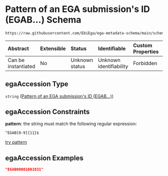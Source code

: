 # Pattern of an EGA submission's ID (EGAB...) Schema

```txt
https://raw.githubusercontent.com/EbiEga/ega-metadata-schema/main/schemas/EGA.submission.json#/properties/objectId/allOf/1/properties/egaAccession
```



| Abstract            | Extensible | Status         | Identifiable            | Custom Properties | Additional Properties | Access Restrictions | Defined In                                                                           |
| :------------------ | :--------- | :------------- | :---------------------- | :---------------- | :-------------------- | :------------------ | :----------------------------------------------------------------------------------- |
| Can be instantiated | No         | Unknown status | Unknown identifiability | Forbidden         | Allowed               | none                | [EGA.submission.json\*](../../../schemas/EGA.submission.json "open original schema") |

## egaAccession Type

`string` ([Pattern of an EGA submission's ID (EGAB...)](ega-4-defs-pattern-of-an-ega-submissions-id-egab.md))

## egaAccession Constraints

**pattern**: the string must match the following regular expression:&#x20;

```regexp
^EGAB[0-9]{11}$
```

[try pattern](https://regexr.com/?expression=%5EEGAB%5B0-9%5D%7B11%7D%24 "try regular expression with regexr.com")

## egaAccession Examples

```json
"EGAB00001001831"
```
